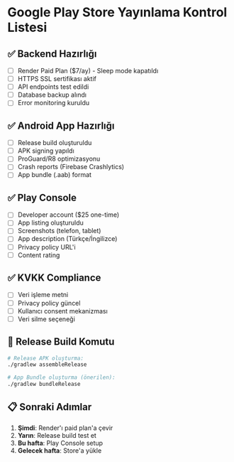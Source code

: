 # Google Play Store Yayınlama Kontrol Listesi

## ✅ Backend Hazırlığı
- [ ] Render Paid Plan ($7/ay) - Sleep mode kapatıldı
- [ ] HTTPS SSL sertifikası aktif
- [ ] API endpoints test edildi
- [ ] Database backup alındı
- [ ] Error monitoring kuruldu

## ✅ Android App Hazırlığı
- [ ] Release build oluşturuldu
- [ ] APK signing yapıldı
- [ ] ProGuard/R8 optimizasyonu
- [ ] Crash reports (Firebase Crashlytics)
- [ ] App bundle (.aab) format

## ✅ Play Console
- [ ] Developer account ($25 one-time)
- [ ] App listing oluşturuldu
- [ ] Screenshots (telefon, tablet)
- [ ] App description (Türkçe/İngilizce)
- [ ] Privacy policy URL'i
- [ ] Content rating

## ✅ KVKK Compliance
- [ ] Veri işleme metni
- [ ] Privacy policy güncel
- [ ] Kullanıcı consent mekanizması
- [ ] Veri silme seçeneği

## 🚀 Release Build Komutu
```bash
# Release APK oluşturma:
./gradlew assembleRelease

# App Bundle oluşturma (önerilen):
./gradlew bundleRelease
```

## 📋 Sonraki Adımlar
1. **Şimdi**: Render'ı paid plan'a çevir
2. **Yarın**: Release build test et
3. **Bu hafta**: Play Console setup
4. **Gelecek hafta**: Store'a yükle 